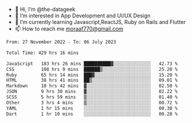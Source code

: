 - 👋 Hi, I’m @the-datageek
- 👀 I’m interested in App Development and UI/UX Design
- 🌱 I’m currently learning Javascript,ReactJS, Ruby on Rails and Flutter
- 📫 How to reach me moraaf770@gmail.com

<!---
the-datageek/the-datageek is a ✨ special ✨ repository because its `README.md` (this file) appears on your GitHub profile.
You can click the Preview link to take a look at your changes.
--->
<!--START_SECTION:waka-->

```txt
From: 27 November 2022 - To: 06 July 2023

Total Time: 429 hrs 16 mins

JavaScript   183 hrs 26 mins ██████████▓░░░░░░░░░░░░░░   42.73 %
CSS          108 hrs 9 mins  ██████▒░░░░░░░░░░░░░░░░░░   25.20 %
Ruby         65 hrs 14 mins  ███▓░░░░░░░░░░░░░░░░░░░░░   15.20 %
HTML         38 hrs 41 mins  ██▒░░░░░░░░░░░░░░░░░░░░░░   09.01 %
Markdown     10 hrs 42 mins  ▓░░░░░░░░░░░░░░░░░░░░░░░░   02.50 %
JSON         9 hrs 30 mins   ▓░░░░░░░░░░░░░░░░░░░░░░░░   02.22 %
SCSS         5 hrs 59 mins   ▒░░░░░░░░░░░░░░░░░░░░░░░░   01.40 %
Other        3 hrs 4 mins    ▒░░░░░░░░░░░░░░░░░░░░░░░░   00.72 %
YAML         1 hr 15 mins    ░░░░░░░░░░░░░░░░░░░░░░░░░   00.30 %
Dart         1 hr 10 mins    ░░░░░░░░░░░░░░░░░░░░░░░░░   00.28 %
```

<!--END_SECTION:waka-->
